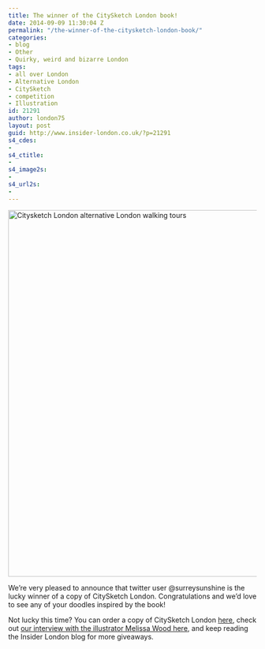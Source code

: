 ```yaml
---
title: The winner of the CitySketch London book!
date: 2014-09-09 11:30:04 Z
permalink: "/the-winner-of-the-citysketch-london-book/"
categories:
- blog
- Other
- Quirky, weird and bizarre London
tags:
- all over London
- Alternative London
- CitySketch
- competition
- Illustration
id: 21291
author: london75
layout: post
guid: http://www.insider-london.co.uk/?p=21291
s4_cdes:
- 
s4_ctitle:
- 
s4_image2s:
- 
s4_url2s:
- 
---
```


[<img class="size-full wp-image-16977 aligncenter" src="/wp-content/uploads/2014/08/Citysketch-London-book.jpg" alt="Citysketch London alternative London walking tours" width="569" height="743" />](/wp-content/uploads/2014/08/Citysketch-London-book.jpg)
  
We&#8217;re very pleased to announce that twitter user @surreysunshine is the lucky winner of a copy of CitySketch London. Congratulations and we&#8217;d love to see any of your doodles inspired by the book!

Not lucky this time? You can order a copy of CitySketch London <a href="http://www.amazon.co.uk/Citysketch-London-Creative-Prompts-Sketching/dp/1937994554/ref=sr_1_1?s=books&ie=UTF8&qid=1409918153&sr=1-1&keywords=citysketch+london" target="_blank">here</a>, check out <a href="http://www.insider-london.co.uk/2014/08/22/melissa-wood-illustrator-citysketch-london/" target="_blank">our interview with the illustrator Melissa Wood here</a>, and keep reading the Insider London blog for more giveaways.